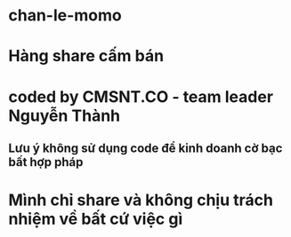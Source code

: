 # chan-le-momo
# Hàng share cấm bán
# coded by CMSNT.CO - team leader Nguyễn Thành
## Lưu ý không sử dụng code để kinh doanh cờ bạc bất hợp pháp
# Mình chỉ share và không chịu trách nhiệm về bất cứ việc gì
